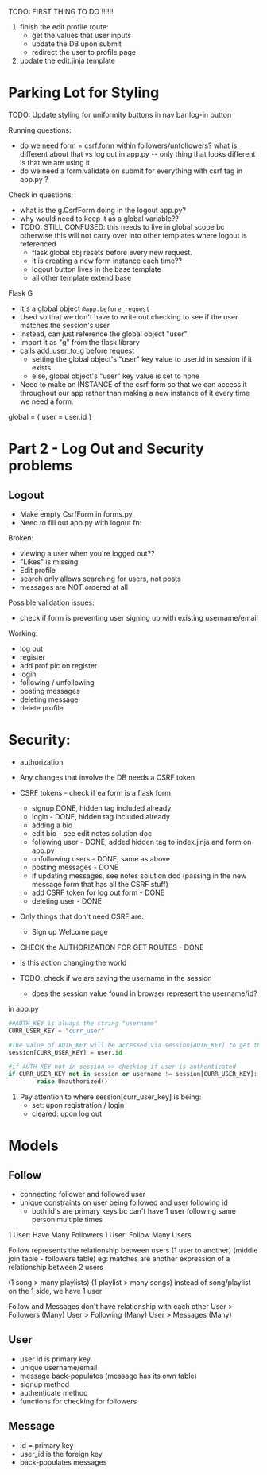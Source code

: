 TODO: FIRST THING TO DO !!!!!!
1. finish the edit profile route:
    - get the values that user inputs
    - update the DB upon submit
    - redirect the user to profile page
2. update the edit.jinja template

# Parking Lot for Styling
TODO: Update styling for uniformity
buttons in nav bar
log-in button


Running questions:
- do we need form = csrf.form within followers/unfollowers? what is different about that vs log out in app.py -- only thing that looks different is that we are using it
- do we need a form.validate on submit for everything with csrf tag in app.py ?


Check in questions:
- what is the g.CsrfForm doing in the logout app.py?
- why would need to keep it as a global variable??
- TODO: STILL CONFUSED: this needs to live in global scope bc otherwise this will not carry over into other templates where logout is referenced
    - flask global obj resets before every new request.
    - it is creating a new form instance each time??
    - logout button lives in the base template
    - all other template extend base

Flask G
- it's a global object
`@app.before_request`
- Used so that we don't have to write out checking to see if the user matches the session's user
- Instead, can just reference the global object "user"
- Import it as "g" from the flask library
- calls add_user_to_g before request
    - setting the global object's "user" key value to user.id in session if it exists
    - else, global object's "user" key value is set to none
- Need to make an INSTANCE of the csrf form so that we can access it throughout our app rather than making a new instance of it every time we need a form.

global = {
    user = user.id
}

# Part 2 - Log Out and Security problems

## Logout
- Make empty CsrfForm in forms.py
- Need to fill out app.py with logout fn:


Broken:
- viewing a user when you're logged out??
- "Likes" is missing
- Edit profile
- search only allows searching for users, not posts
- messages are NOT ordered at all

Possible validation issues:
- check if form is preventing user signing up with existing username/email

Working:
- log out
- register
- add prof pic on register
- login
- following / unfollowing
- posting messages
- deleting message
- delete profile

# Security:
- authorization
- Any changes that involve the DB needs a CSRF token
- CSRF tokens - check if ea form is a flask form
    - signup DONE, hidden tag included already
    - login - DONE, hidden tag included already
    - adding a bio
    - edit bio - see edit notes solution doc
    - following user - DONE, added hidden tag to index.jinja and form on app.py
    - unfollowing users - DONE, same as above
    - posting messages - DONE
    - if updating messages, see notes solution doc (passing in the new message form that has all the CSRF stuff)
    - add CSRF token for log out form - DONE
    - deleting user - DONE

- Only things that don't need CSRF are:
    - Sign up Welcome page

- CHECK the AUTHORIZATION FOR GET ROUTES - DONE


- is this action changing the world

- TODO: check if we are saving the username in the session
    -   does the session value found in browser represent the username/id?

in app.py

```python
##AUTH_KEY is always the string "username"
CURR_USER_KEY = "curr_user"

#The value of AUTH_KEY will be accessed via session[AUTH_KEY] to get the username of the instance. This is done on registration / login
session[CURR_USER_KEY] = user.id

#if AUTH_KEY not in session >> checking if user is authenticated
if CURR_USER_KEY not in session or username != session[CURR_USER_KEY]:
        raise Unauthorized()
```
1. Pay attention to where session[curr_user_key] is being:
    - set: upon registration / login
    - cleared: upon log out


# Models

## Follow
- connecting follower and followed user
- unique constraints on user being followed and user following id
    - both id's are primary keys bc can't have 1 user following same person multiple times

1 User: Have Many Followers
1 User: Follow Many Users

Follow represents the relationship between users (1 user to another)
(middle join table - followers table)
eg: matches are another expression of a relationship between 2 users


(1 song > many playlists)
(1 playlist > many songs)
instead of song/playlist on the 1 side, we have 1 user

Follow and Messages don't have relationship with each other
User > Followers (Many)
User > Following (Many)
User > Messages (Many)

## User
- user id is primary key
- unique username/email
- message back-populates (message has its own table)
- signup method
- authenticate method
- functions for checking for followers

## Message
- id = primary key
- user_id is the foreign key
- back-populates messages





